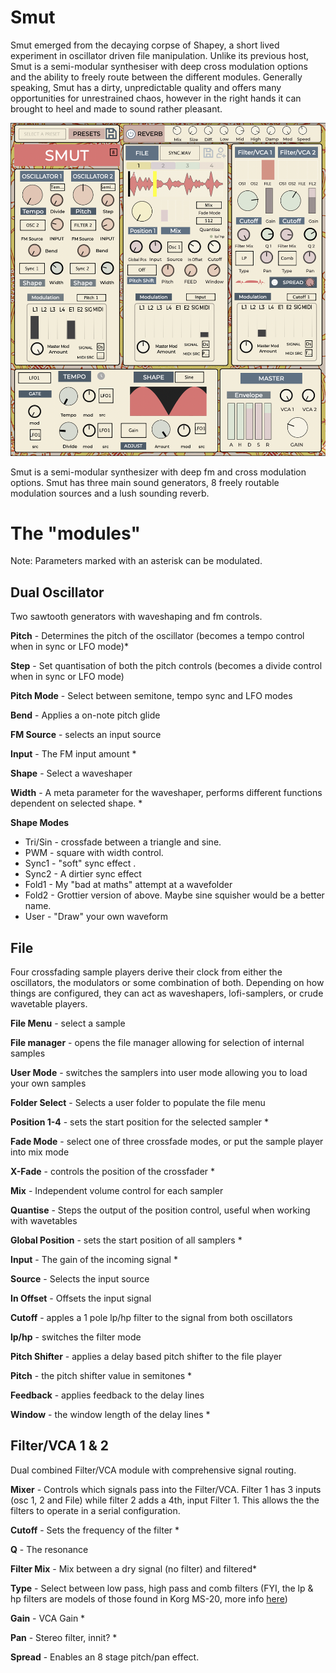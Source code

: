 
# Smut

Smut emerged from the decaying corpse of Shapey, a short lived experiment in oscillator driven file manipulation. Unlike its previous host, Smut  is a semi-modular synthesiser with deep cross modulation options and the ability to freely route between the different modules. Generally speaking, Smut has a dirty, unpredictable quality and offers many opportunities for unrestrained chaos, however in the right hands it can brought to heel and made to sound rather pleasant. 

![Smut](https://raw.githubusercontent.com/publicsamples/Smut/main/Smut.png)

Smut is a semi-modular synthesizer with deep fm and cross modulation options. Smut has three main sound generators, 8 freely routable modulation sources and a lush sounding reverb. 

# The "modules"

Note: Parameters marked with an asterisk can be modulated. 

## Dual Oscillator

Two sawtooth generators with waveshaping and fm controls.

**Pitch** - Determines the pitch of the oscillator (becomes a tempo control when in sync or LFO mode)*

**Step** - Set quantisation of both the pitch controls (becomes a divide control when in sync or LFO mode)

**Pitch Mode** - Select between semitone, tempo sync and LFO modes

**Bend** - Applies a on-note pitch glide

**FM Source** - selects an input source 

**Input** - The FM input amount *

**Shape** - Select a waveshaper 

**Width** - A meta parameter for the waveshaper, performs different functions dependent on selected shape. *
	
**Shape Modes**

 - Tri/Sin - crossfade between a triangle and sine. 
 - PWM - square with width control. 
 -  Sync1 - "soft" sync effect . 
 -  Sync2 - A dirtier sync effect
 -  Fold1 - My "bad at maths" attempt at a wavefolder
 -  Fold2 - Grottier version of above. Maybe sine squisher would be a better name. 
 -  User  - "Draw" your own waveform
   
## File

Four crossfading sample players derive their clock from either the oscillators, the modulators or some combination of both. Depending on how things are configured, they can act as waveshapers, lofi-samplers, or crude wavetable players. 

**File Menu** - select a sample

**File manager** - opens the file manager allowing for selection of internal samples

**User Mode** - switches the samplers into user mode allowing you to load your own samples

**Folder Select** - Selects a user folder to populate the file menu

**Position 1-4** - sets the start position for the selected sampler *

**Fade Mode** - select one of three crossfade modes, or put the sample player into mix mode

**X-Fade** - controls the position of the crossfader *

**Mix** - Independent volume control for each sampler

**Quantise** - Steps the output of the position control, useful when working with wavetables

**Global Position** - sets the start position of all samplers *

**Input** - The gain of the incoming signal *

**Source** - Selects the input source

**In Offset** - Offsets the input signal  

**Cutoff** - apples a 1 pole lp/hp filter to the signal from both oscillators

**lp/hp** - switches the filter mode

**Pitch Shifter** - applies a delay based pitch shifter to the file player 

**Pitch** - the pitch shifter value in semitones *

**Feedback** - applies feedback to the delay lines

**Window** - the window length of the delay lines *

## Filter/VCA 1 & 2

Dual combined Filter/VCA module with comprehensive signal routing. 

**Mixer** - Controls which signals pass into the Filter/VCA. Filter 1 has 3 inputs (osc 1, 2 and File) while filter 2 adds a 4th, input Filter 1. This allows the the filters to operate in a serial configuration.

**Cutoff** - Sets the frequency of the filter *

**Q** - The resonance

**Filter Mix** - Mix between a dry signal (no filter) and filtered*

**Type** - Select between low pass, high pass and comb filters (FYI, the lp & hp filters are models of those found in  Korg MS-20, more info [here](https://faustlibraries.grame.fr/libs/vaeffects/#korg-35-filters))

**Gain** -  VCA Gain *

**Pan** -  Stereo filter, innit? *

**Spread** -  Enables an 8 stage pitch/pan effect. 

